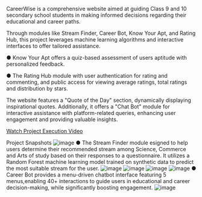 CareerWise is a comprehensive website aimed at guiding Class 9 and 10 secondary school students in making informed decisions regarding their educational and career paths. 

Through modules like Stream Finder, Career Bot, Know Your Apt, and Rating Hub, this project leverages machine learning algorithms and interactive interfaces to offer tailored assistance. 
 
● Know Your Apt offers a quiz-based assessment of users aptitude with personalized feedback.

● The Rating Hub module with user authentication for rating and commenting, and public access for viewing average ratings, total ratings and distribution by stars.

The website features a "Quote of the Day" section, dynamically displaying inspirational quotes. Additionally, it offers a "Chat Bot" module for interactive assistance with platform-related queries, enhancing user engagement and providing valuable insights. 

[Watch Project Execution Video](https://drive.google.com/file/d/12D_olUa7eOla7qUNCQxvDwrq7XAqMtge/view?usp=sharing)

Project Snapshots
![image](https://github.com/Susmitha-IT/CareerWise/assets/154817866/8b3f7ef9-522e-4d52-9804-236f2f1ecf3f)
● The Stream Finder module esigned to help users determine their recommended stream among Science, Commerce and Arts of study based on their responses to a questionnaire. It utilizes a Random Forest machine learning model trained on synthetic data to predict the most suitable stream for the user. 
![image](https://github.com/Susmitha-IT/CareerWise/assets/154817866/0c91f7df-62f0-4013-b15c-7fdd15d8754f)
![image](https://github.com/Susmitha-IT/CareerWise/assets/154817866/66f16217-4ec8-490e-9443-c0ba3d7e584a)
![image](https://github.com/Susmitha-IT/CareerWise/assets/154817866/8f6579bf-8f1f-486f-8936-5e3643cf536c)
![image](https://github.com/Susmitha-IT/CareerWise/assets/154817866/483da5cc-7a1d-461d-b04c-c47e5d7a4b74)
● Career Bot provides a menu-driven chatbot interface featuring 5 menus,enabling 40+ interactions to guide users in educational and career decision-making, while significantly boosting engagement.
![image](https://github.com/Susmitha-IT/CareerWise/assets/154817866/1e9eb8c4-3eea-4de1-8f97-5a7e521703cb)

